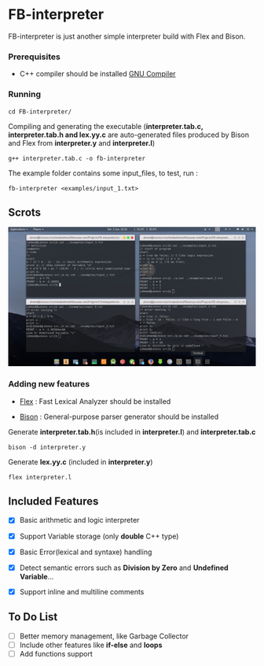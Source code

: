# FB-interpreter

FB-interpreter is just another simple interpreter build with Flex and Bison.

### Prerequisites

* C++ compiler should be installed [GNU Compiler](https://gcc.gnu.org/install/)

### Running

```shell
cd FB-interpreter/

```

Compiling and generating the executable (**interpreter.tab.c, interpreter.tab.h and lex.yy.c** are auto-generated files produced by Bison and Flex from **interpreter.y** and **interpreter.l**)

```shell
g++ interpreter.tab.c -o fb-interpreter

```

The example folder contains some input_files, to test, run :

```shell
fb-interpreter <examples/input_1.txt>

```

Scrots
------

![Testing](scrots/tests.png?raw=true "Testing")

### Adding new features

* [Flex](https://www.gnu.org/software/flex/) : Fast Lexical Analyzer should be installed

* [Bison](https://www.gnu.org/software/bison/) : General-purpose parser generator should be installed

Generate **interpreter.tab.h**(is included in **interpreter.l**) and **interpreter.tab.c**

```shell
bison -d interpreter.y

```

Generate **lex.yy.c** (included in **interpreter.y**)

```shell
flex interpreter.l

```



## Included Features

- [x] Basic arithmetic and logic interpreter
- [x] Support Variable storage (only **double** C++ type)
- [x] Basic Error(lexical and syntaxe) handling
- [x] Detect semantic errors such as **Division by Zero** and **Undefined Variable**...
- [x] Support inline and multiline comments


## To Do List 

- [ ] Better memory management, like Garbage Collector
- [ ] Include other features like **if-else** and **loops**
- [ ] Add functions support
